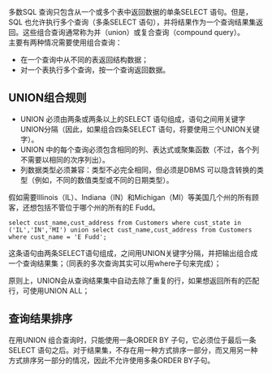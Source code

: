 多数SQL 查询只包含从一个或多个表中返回数据的单条SELECT 语句。但是，SQL 也允许执行多个查询（多条SELECT 语句），并将结果作为一个查询结果集返回。这些组合查询通常称为并（union）或复合查询（compound query）。  
主要有两种情况需要使用组合查询：  
- 在一个查询中从不同的表返回结构数据；
- 对一个表执行多个查询，按一个查询返回数据。

## UNION组合规则
- UNION 必须由两条或两条以上的SELECT 语句组成，语句之间用关键字UNION分隔（因此，如果组合四条SELECT 语句，将要使用三个UNION关键字）。
- UNION 中的每个查询必须包含相同的列、表达式或聚集函数（不过，各个列不需要以相同的次序列出）。
- 列数据类型必须兼容：类型不必完全相同，但必须是DBMS 可以隐含转换的类型（例如，不同的数值类型或不同的日期类型）。

假如需要Illinois（IL）、Indiana（IN）和Michigan（MI）等美国几个州的所有顾客，还想包括不管位于哪个州的所有的E Fudd。
```
select cust_name,cust_address from Customers where cust_state in ('IL','IN','MI') union select cust_name,cust_address from Customers where cust_name = 'E Fudd';
```
这条语句由两条SELECT语句组成，之间用UNION关键字分隔，并把输出组合成一个查询结果集；（同表的多次查询其实可以用where子句来完成）；

原则上，UNION会从查询结果集中自动去除了重复的行，如果想返回所有的匹配行，可使用UNION ALL；

## 查询结果排序
在用UNION 组合查询时，只能使用一条ORDER BY 子句，它必须位于最后一条SELECT 语句之后。对于结果集，不存在用一种方式排序一部分，而又用另一种方式排序另一部分的情况，因此不允许使用多条ORDER BY子句。